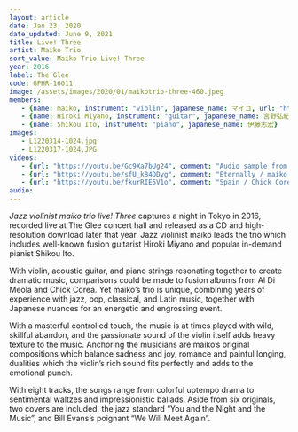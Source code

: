 ```yaml
---
layout: article
date: Jan 23, 2020
date_updated: June 9, 2021
title: Live! Three
artist: Maiko Trio
sort_value: Maiko Trio Live! Three
year: 2016
label: The Glee
code: GPHR-16011
image: /assets/images/2020/01/maikotrio-three-460.jpeg
members:
   - {name: maiko, instrument: "violin", japanese_name: マイコ, url: "https://jvmaiko.com"}
   - {name: Hiroki Miyano, instrument: "guitar", japanese_name: 宮野弘紀}
   - {name: Shikou Ito, instrument: "piano", japanese_name: 伊藤志宏}
images:
   - L1220314-1024.jpg
   - L1220317-1024.JPG
videos: 
   - {url: "https://youtu.be/Gc9Xa7bUg24", comment: "Audio sample from “Three”, the final track on this album"}
   - {url: "https://youtu.be/sfU_k84DDyg", comment: "Eternally / maiko trio / Jazz live"}
   - {url: "https://youtu.be/fkurRIE5V1o", comment: "Spain / Chick Corea : maiko jazz violin live!"}
audio:
---
```

*Jazz violinist maiko trio live! Three* captures a night in Tokyo in 2016, recorded live at The Glee concert hall and released as a CD and high-resolution download later that year. Jazz violinist maiko leads the trio which includes well-known fusion guitarist Hiroki Miyano and popular in-demand pianist Shikou Ito.

With violin, acoustic guitar, and piano strings resonating together to create dramatic music, comparisons could be made to fusion albums from Al Di Meola and Chick Corea. Yet maiko’s trio is unique, combining years of experience with jazz, pop, classical, and Latin music, together with Japanese nuances for an energetic and engrossing event.

With a masterful controlled touch, the music is at times played with wild, skillful abandon, and the passionate sound of the violin itself adds heavy texture to the music. Anchoring the musicians are maiko’s original compositions which balance sadness and joy, romance and painful longing, dualities which the violin’s rich sound fits perfectly and adds to the emotional punch.

With eight tracks, the songs range from colorful uptempo drama to sentimental waltzes and impressionistic ballads. Aside from six originals, two covers are included, the jazz standard “You and the Night and the Music”, and Bill Evans’s poignant “We Will Meet Again”.


